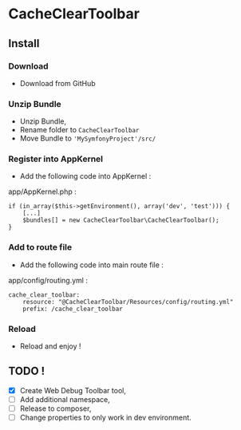 # CacheClearToolbar

## Install

### Download
* Download from GitHub

### Unzip Bundle
* Unzip Bundle,
* Rename folder to `CacheClearToolbar`
* Move Bundle to `'MySymfonyProject'/src/`

### Register into AppKernel
* Add the following code into AppKernel :

app/AppKernel.php :

    if (in_array($this->getEnvironment(), array('dev', 'test'))) {
        [...]
        $bundles[] = new CacheClearToolbar\CacheClearToolbar();
    }

### Add to route file
* Add the following code into main route file :

app/config/routing.yml :

    cache_clear_toolbar:
        resource: "@CacheClearToolbar/Resources/config/routing.yml"
        prefix: /cache_clear_toolbar

### Reload
* Reload and enjoy !

## TODO !
 - [x] Create Web Debug Toolbar tool,
 - [ ] Add additional namespace,
 - [ ] Release to composer,
 - [ ] Change properties to only work in dev environment.
